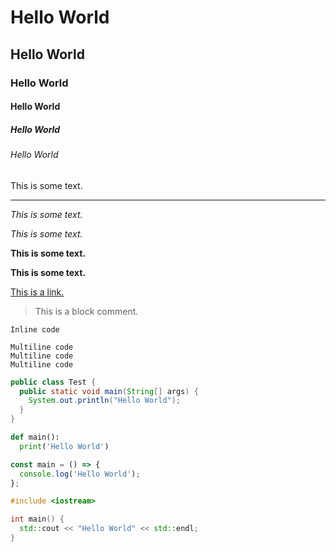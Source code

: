 # Hello World
## Hello World
### Hello World
#### Hello World
##### Hello World
###### Hello World

This is some text.

---

*This is some text.*

_This is some text._

**This is some text.**

__This is some text.__

[This is a link.](http://google.com)

> This is a block comment.

`Inline code`

```
Multiline code
Multiline code
Multiline code
```

```java
public class Test {
  public static void main(String[] args) {
    System.out.println("Hello World");
  }
}
```

```python
def main():
  print('Hello World')
```

```javascript
const main = () => {
  console.log('Hello World');
};
```

```cpp
#include <iostream>

int main() {
  std::cout << "Hello World" << std::endl;
}
```

